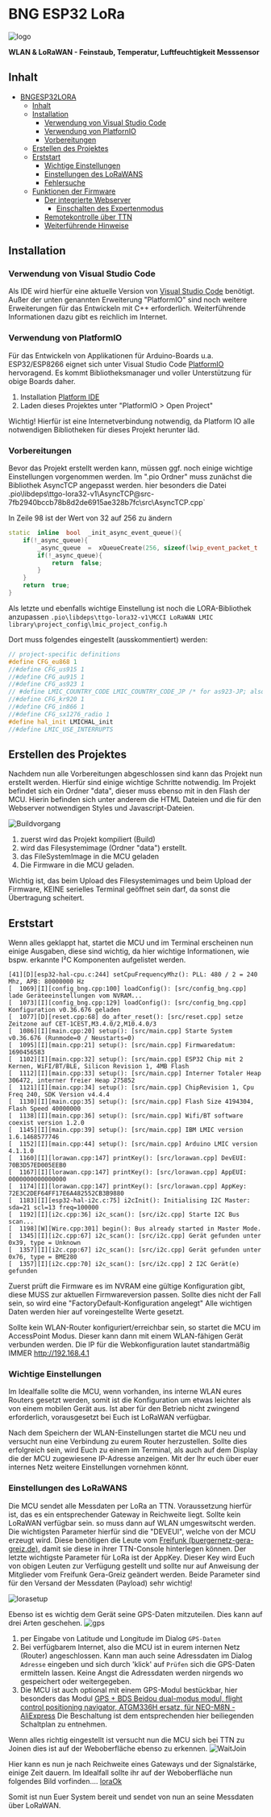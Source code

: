 # BNG ESP32 LoRa
![logo](data/logo-buergernetzgeragreiz.png)

**WLAN & LoRaWAN - Feinstaub, Temperatur, Luftfeuchtigkeit Messsensor**
## Inhalt
- [BNGESP32LORA](#bngesp32lora)
	- [Inhalt](#inhalt)
	- [Installation](#installation)
		- [Verwendung von Visual Studio Code](#verwendung-von-visual-studio-code)
		- [Verwendung von PlatfornIO](#using-platformio)
		- [Vorbereitungen](#vorbereitungen)
	- [Erstellen des Projektes](#createproject)
	- [Erststart](#firststart)
		- [Wichtige Einstellungen](#neded-setup)
		- [Einstellungen des LoRaWANS](#setup-lora)
		- [Fehlersuche](#troubleshooting)
	- [Funktionen der Firmware](#firmware-features)
		- [Der integrierte Webserver](#integrated-webserver)
			- [Einschalten des Expertenmodus](#enable-expertmode)
		- [Remotekontrolle über TTN](#remotecontrol)
		- [Weiterführende Hinweise](#notices)

## Installation

### Verwendung von Visual Studio Code
Als IDE wird hierfür eine aktuelle Version von [Visual Studio Code](https://code.visualstudio.com/download) benötigt.
Außer der unten genannten Erweiterung "PlatformIO" sind noch weitere Erweiterungen für das Entwickeln mit C++ erforderlich. Weiterführende Informationen dazu gibt es reichlich im Internet.

### Verwendung von PlatformIO
Für das Entwickeln von Applikationen für Arduino-Boards u.a. ESP32/ESP8266 eignet sich unter Visual Studio Code 
[PlatformIO](http://platformio.org) hervoragend. Es kommt Bibliotheksmanager und voller Unterstützung für obige Boards daher.

1. Installation [Platform IDE](http://platformio.org/platform-ide)
2. Laden dieses Projektes unter "PlatformIO > Open Project"

Wichtig! Hierfür ist eine Internetverbindung notwendig, da Platform IO alle notwendigen Bibliotheken für dieses Projekt
herunter läd.

### Vorbereitungen
Bevor das Projekt erstellt werden kann, müssen ggf. noch einige wichtige Einstellungen vorgenommen werden.
Im ".pio Ordner" muss zunächst die Bibliothek AsyncTCP angepasst werden. hier besonders die Datei
.pio\libdeps\ttgo-lora32-v1\AsyncTCP@src-7fb2940bccb78b8d2de6915ae328b7fc\src\AsyncTCP.cpp`

In Zeile 98 ist der Wert von 32 auf 256 zu ändern

```cpp
static  inline  bool  _init_async_event_queue(){
	if(!_async_queue){
		_async_queue  =  xQueueCreate(256, sizeof(lwip_event_packet_t  *));
		if(!_async_queue){
			return  false;
		}
	}
	return  true;
}
```
Als letzte und ebenfalls wichtige Einstellung ist noch die LORA-Bibliothek anzupassen
`.pio\libdeps\ttgo-lora32-v1\MCCI LoRaWAN LMIC library\project_config\lmic_project_config.h`

Dort muss folgendes eingestellt (ausskommentiert) werden:
```cpp
// project-specific definitions
#define CFG_eu868 1
//#define CFG_us915 1
//#define CFG_au915 1
//#define CFG_as923 1
// #define LMIC_COUNTRY_CODE LMIC_COUNTRY_CODE_JP /* for as923-JP; also define CFG_as923 */
//#define CFG_kr920 1
//#define CFG_in866 1
//#define CFG_sx1276_radio 1
#define hal_init LMICHAL_init
//#define LMIC_USE_INTERRUPTS
```

## Erstellen des Projektes
Nachdem nun alle Vorbereitungen abgeschlossen sind kann das Projekt nun erstellt werden. Hierfür sind einige wichtige Schritte notwendig.
Im Projekt befindet sich ein Ordner "data", dieser muss ebenso mit in den Flash der MCU. Hierin befinden sich unter anderem  die HTML Dateien und die für den Webserver notwendigen Styles und Javascript-Dateien.

![Buildvorgang](docs/images/install_pio.png)

1. zuerst wird das Projekt kompiliert (Build)
2. wird das Filesystemimage (Ordner "data") erstellt.
3. das FileSystemImage in die MCU geladen
4. Die Firmware in die MCU geladen.

Wichtig ist, das beim Upload des Filesystemimages und beim Upload der Firmware, KEINE serielles Terminal geöffnet sein darf, da sonst die Übertragung scheitert.

## Erststart
Wenn alles geklappt hat, startet die MCU und im Terminal erscheinen nun einige Ausgaben, diese sind wichtig, da hier wichtige Informationen, wie bspw. erkannte I²C Komponenten aufgelistet werden.

```
[41][D][esp32-hal-cpu.c:244] setCpuFrequencyMhz(): PLL: 480 / 2 = 240 Mhz, APB: 80000000 Hz
[  1069][I][config_bng.cpp:100] loadConfig(): [src/config_bng.cpp] lade Geräteeinstellungen vom NVRAM...
[  1073][I][config_bng.cpp:129] loadConfig(): [src/config_bng.cpp] Konfiguration v0.36.676 geladen
[  1077][D][reset.cpp:68] do_after_reset(): [src/reset.cpp] setze Zeitzone auf CET-1CEST,M3.4.0/2,M10.4.0/3
[  1086][I][main.cpp:20] setup(): [src/main.cpp] Starte System v0.36.676 (Runmode=0 / Neustarts=0)
[  1095][I][main.cpp:21] setup(): [src/main.cpp] Firmwaredatum: 1690456583
[  1102][I][main.cpp:32] setup(): [src/main.cpp] ESP32 Chip mit 2 Kernen, WiFI/BT/BLE, Silicon Revision 1, 4MB Flash
[  1112][I][main.cpp:33] setup(): [src/main.cpp] Interner Totaler Heap 306472, interner freier Heap 275852
[  1121][I][main.cpp:34] setup(): [src/main.cpp] ChipRevision 1, Cpu Freq 240, SDK Version v4.4.4
[  1130][I][main.cpp:35] setup(): [src/main.cpp] Flash Size 4194304, Flash Speed 40000000
[  1138][I][main.cpp:36] setup(): [src/main.cpp] Wifi/BT software coexist version 1.2.0
[  1145][I][main.cpp:39] setup(): [src/main.cpp] IBM LMIC version 1.6.1468577746
[  1152][I][main.cpp:44] setup(): [src/main.cpp] Arduino LMIC version 4.1.1.0
[  1160][I][lorawan.cpp:147] printKey(): [src/lorawan.cpp] DevEUI: 70B3D57ED005EEB0
[  1167][I][lorawan.cpp:147] printKey(): [src/lorawan.cpp] AppEUI: 0000000000000000
[  1174][I][lorawan.cpp:147] printKey(): [src/lorawan.cpp] AppKey: 72E3C2DEF64FF17E6A482552CB3B9880
[  1183][I][esp32-hal-i2c.c:75] i2cInit(): Initialising I2C Master: sda=21 scl=13 freq=100000
[  1192][I][i2c.cpp:36] i2c_scan(): [src/i2c.cpp] Starte I2C Bus scan...
[  1198][W][Wire.cpp:301] begin(): Bus already started in Master Mode.
[  1345][I][i2c.cpp:67] i2c_scan(): [src/i2c.cpp] Gerät gefunden unter 0x39, type = Unknown
[  1357][I][i2c.cpp:67] i2c_scan(): [src/i2c.cpp] Gerät gefunden unter 0x76, type = BME280
[  1357][I][i2c.cpp:70] i2c_scan(): [src/i2c.cpp] 2 I2C Gerät(e) gefunden
```
Zuerst prüft die Firmware es im NVRAM eine gültige Konfiguration gibt, diese MUSS zur aktuellen Firmwareversion passen.
Sollte dies nicht der Fall sein, so wird eine "FactoryDefault-Konfiguration angelegt" Alle wichtigen Daten werden hier auf voreingestellte Werte gesetzt.

Sollte kein WLAN-Router konfiguriert/erreichbar sein, so startet die MCU im AccessPoint Modus. Dieser kann dann mit einem WLAN-fähigen Gerät verbunden werden. Die IP für die Webkonfiguration lautet standartmäßig IMMER http://192.168.4.1

### Wichtige Einstellungen
Im Idealfalle sollte die MCU, wenn vorhanden, ins interne WLAN eures Routers gesetzt werden, somit ist die Konfiguration um etwas leichter als von einem mobilen Gerät aus. Ist aber für den Betrieb nicht zwingend erforderlich, vorausgesetzt bei Euch ist LoRaWAN verfügbar.

Nach dem Speichern der WLAN-Einstellungen startet die MCU neu und versucht nun eine Verbindung zu eurem Router herzustellen. Sollte dies erfolgreich sein, wird Euch zu einem im Terminal, als auch auf dem Display die der MCU zugewiesene IP-Adresse anzeigen. Mit der Ihr euch über euer internes Netz weitere Einstellungen vornehmen könnt.

### Einstellungen des LoRaWANS
Die MCU sendet alle Messdaten per LoRa an TTN. Voraussetzung hierfür ist, das es ein entsprechender Gateway in Reichweite liegt. Sollte kein LoRaWAN verfügbar sein. so muss dann auf WLAN umgeswitscht werden.
Die wichtigsten Parameter hierfür sind die "DEVEUI", welche von der MCU erzeugt wird. Diese benötigen die Leute vom [Freifunk (buergernetz-gera-greiz.de)](https://www.buergernetz-gera-greiz.de/freifunk), damit sie diese in ihrer TTN-Console hinterlegen können. Der letzte wichtigste Parameter für LoRa ist der AppKey. Dieser Key wird Euch von obigen Leuten zur Verfügung gestellt und sollte nur auf Anweisung der Mitglieder vom Freifunk Gera-Greiz geändert werden. 
Beide Parameter sind für den Versand der Messdaten (Payload) sehr wichtig!

![lorasetup](docs/images/esp_setup.png)

Ebenso ist es wichtig dem Gerät seine GPS-Daten mitzuteilen. Dies kann auf drei Arten geschehen.
![gps](docs/images/set_standort.png)
1. per Eingabe von Latitude und Longitude im Dialog `GPS-Daten`
2. Bei verfügbarem Internet, also die MCU ist in eurem internen Netz (Router) angeschlossen. Kann man auch seine Adressdaten im Dialog `Adresse` eingeben und sich durch 'klick' auf `Prüfen` sich die GPS-Daten ermitteln lassen. Keine Angst die Adressdaten werden nirgends wo gespeichert oder weitergegeben.
3. Die MCU ist auch optional mit einem GPS-Modul bestückbar, hier besonders das Modul                                                     [GPS + BDS Beidou dual-modus modul, flight control positioning navigator, ATGM336H ersatz, für NEO-M8N - AliExpress](https://de.aliexpress.com/item/1005001512375345.html?spm=a2g0o.detail.0.0.1686d5Y1d5Y18G&gps-id=pcDetailTopMoreOtherSeller&scm=1007.40050.281175.0&scm_id=1007.40050.281175.0&scm-url=1007.40050.281175.0&pvid=2852215c-0a93-4722-b3b2-9c004135dbc5&_t=gps-id:pcDetailTopMoreOtherSeller,scm-url:1007.40050.281175.0,pvid:2852215c-0a93-4722-b3b2-9c004135dbc5,tpp_buckets:668%232846%238107%231934&pdp_npi=3%40dis%21EUR%215.35%214.7%21%21%21%21%21%40211b444016904656863148384eb79d%2112000016414464818%21rec%21DE%212450627250)
Die Beschaltung ist dem entsprechenden hier beiliegenden Schaltplan zu entnehmen.

Wenn alles richtig eingestellt ist versucht nun die MCU sich bei TTN zu Joinen dies ist auf der Weboberfläche ebenso zu erkennen.
![WaitJoin](docs/images/lw_wait_join.png)

Hier kann es nun je nach Reichweite eines Gateways und der Signalstärke, einige Zeit dauern. Im Idealfall sollte ihr auf der Weboberfläche nun folgendes Bild vorfinden....
[loraOk](docs/images/lw_joined.png)

Somit ist nun Euer System bereit und sendet von nun an seine Messdaten über LoRaWAN.